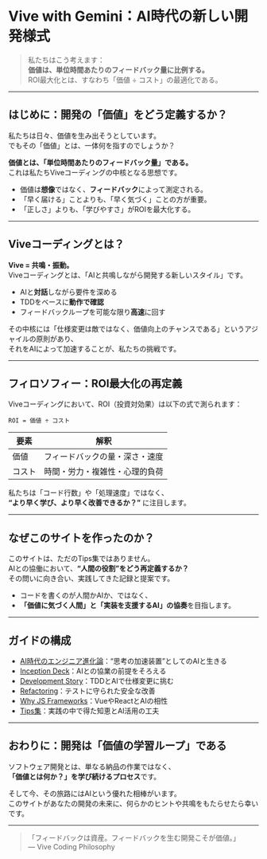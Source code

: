 # Vive with Gemini：AI時代の新しい開発様式

> 私たちはこう考えます：  
> **価値は、単位時間あたりのフィードバック量に比例する。**  
> ROI最大化とは、すなわち「価値 ÷ コスト」の最適化である。

---

## はじめに：開発の「価値」をどう定義するか？

私たちは日々、価値を生み出そうとしています。  
でもその「価値」とは、一体何を指すのでしょうか？

**価値とは、「単位時間あたりのフィードバック量」である。**  
これは私たちViveコーディングの中核となる思想です。

- 価値は**想像**ではなく、**フィードバック**によって測定される。
- 「早く届ける」ことよりも、「早く気づく」ことの方が重要。
- 「正しさ」よりも、「学びやすさ」がROIを最大化する。

---

## Viveコーディングとは？

**Vive = 共鳴・振動。**  
Viveコーディングとは、「AIと共鳴しながら開発する新しいスタイル」です。

- AIと**対話**しながら要件を深める
- TDDをベースに**動作で確認**
- フィードバックループを可能な限り**高速**に回す

その中核には「仕様変更は敵ではなく、価値向上のチャンスである」というアジャイルの原則があり、  
それをAIによって加速することが、私たちの挑戦です。

---

## フィロソフィー：ROI最大化の再定義

Viveコーディングにおいて、ROI（投資対効果）は以下の式で測られます：

```
ROI = 価値 ÷ コスト
```

| 要素 | 解釈 |
|------|------|
| 価値 | フィードバックの量・深さ・速度 |
| コスト | 時間・労力・複雑性・心理的負荷 |

私たちは「コード行数」や「処理速度」ではなく、  
**“より早く学び、より早く改善できるか？”** に注目します。

---

## なぜこのサイトを作ったのか？

このサイトは、ただのTips集ではありません。  
AIとの協働において、**“人間の役割”をどう再定義するか？**  
その問いに向き合い、実践してきた記録と提案です。

- コードを書くのが人間かAIか、ではなく、
- **「価値に気づく人間」と「実装を支援するAI」の協奏**を目指します。

---

## ガイドの構成

- [AI時代のエンジニア進化論](./column.md)：“思考の加速装置”としてのAIと生きる
- [Inception Deck](./inception-deck.md)：AIとの協業の前提をそろえる
- [Development Story](./development-story.md)：TDDとAIで仕様変更に挑む
- [Refactoring](./refactoring.md)：テストに守られた安全な改善
- [Why JS Frameworks](./why-vive-with-js-frameworks.md)：VueやReactとAIの相性
- [Tips集](./tips.md)：実践の中で得た知恵とAI活用の工夫

---

## おわりに：開発は「価値の学習ループ」である

ソフトウェア開発とは、単なる納品の作業ではなく、  
**「価値とは何か？」を学び続けるプロセス**です。

そして今、その旅路にはAIという優れた相棒がいます。  
このサイトがあなたの開発の未来に、何らかのヒントや共鳴をもたらせたら幸いです。

---

> 「フィードバックは資産。フィードバックを生む開発こそが価値。」  
> — Vive Coding Philosophy
